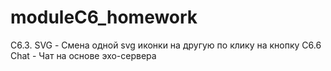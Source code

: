 # moduleC6_homework

С6.3. SVG - Смена одной svg иконки на другую по клику на кнопку
C6.6 Chat - Чат на основе эхо-сервера
